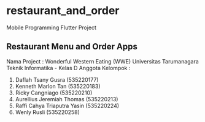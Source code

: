 # restaurant_and_order

Mobile Programming Flutter Project

## Restaurant Menu and Order Apps

Nama Project : Wonderful Western Eating (WWE)
Universitas Tarumanagara
Teknik Informatika - Kelas D
Anggota Kelompok :
1. Daflah Tsany Gusra (535220177)
2. Kenneth Marlon Tan (535220183)
3. Ricky Cangniago (535220210)
4. Aurellius Jeremiah Thomas (535220213)
5. Raffi Cahya Triaputra Yasin (535220224)
6. Wenly Rusli (535220258)

